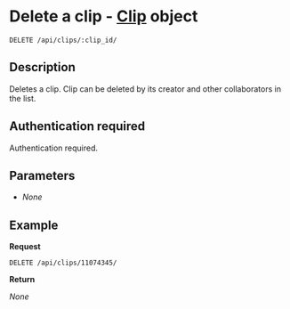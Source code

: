 # Delete a clip - [Clip](https://github.com/kippt/api-documentation/blob/master/objects/clip.md) object

    DELETE /api/clips/:clip_id/

## Description

Deletes a clip. Clip can be deleted by its creator and other collaborators in the list.

## Authentication required

Authentication required.

## Parameters

- _None_

## Example
**Request**

    DELETE /api/clips/11074345/

**Return**

_None_